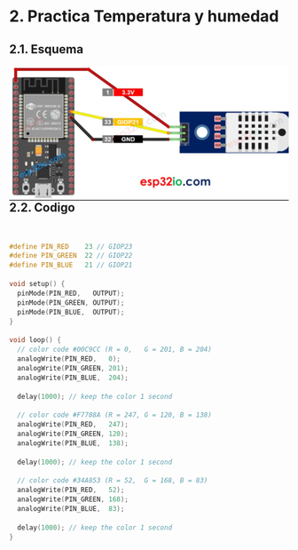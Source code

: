 # 2. Practica Temperatura y humedad

## 2.1. Esquema

<img src="temp.PNG"
     alt="Esquema"
     style="float: left; margin-right: 10px;" />

<br>

## 2.2. Codigo
<br>

``` C++
#define PIN_RED    23 // GIOP23
#define PIN_GREEN  22 // GIOP22
#define PIN_BLUE   21 // GIOP21

void setup() {
  pinMode(PIN_RED,   OUTPUT);
  pinMode(PIN_GREEN, OUTPUT);
  pinMode(PIN_BLUE,  OUTPUT);
}

void loop() {
  // color code #00C9CC (R = 0,   G = 201, B = 204)
  analogWrite(PIN_RED,   0);
  analogWrite(PIN_GREEN, 201);
  analogWrite(PIN_BLUE,  204);

  delay(1000); // keep the color 1 second

  // color code #F7788A (R = 247, G = 120, B = 138)
  analogWrite(PIN_RED,   247);
  analogWrite(PIN_GREEN, 120);
  analogWrite(PIN_BLUE,  138);

  delay(1000); // keep the color 1 second

  // color code #34A853 (R = 52,  G = 168, B = 83)
  analogWrite(PIN_RED,   52);
  analogWrite(PIN_GREEN, 168);
  analogWrite(PIN_BLUE,  83);

  delay(1000); // keep the color 1 second
}

```